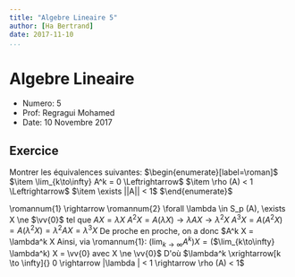 ```yaml
---
title: "Algebre Lineaire 5"
author: [Ha Bertrand]
date: 2017-11-10
...
```


# Algebre Lineaire

* Numero: 5
* Prof: Regragui Mohamed
* Date: 10 Novembre 2017

## Exercice

Montrer les équivalences suivantes:
$\begin{enumerate}[label=\roman]$
  $\item \lim_{k\to\infty} A^k = 0 \Leftrightarrow$
  $\item \rho (A) < 1 \Leftrightarrow$
  $\item \exists ||A|| < 1$
$\end{enumerate}$

\romannum{1} \rightarrow \romannum{2}
\forall \lambda \in S_p (A), \exists X \ne $\vv{0}$ tel que $AX = \lambda X$
$A^2 X = A(\lambda X) \rightarrow \lambda AX \rightarrow \lambda^2 X$
$A^3 X = A(A^2 X) = A(\lambda^2 X) = \lambda^2 AX = \lambda^3 X$
De proche en proche, on a donc $A^k X = \lambda^k X
Ainsi, via \romannum{1}: $($$\lim_{k\to\infty} A^k) X = ($$\lim_{k\to\infty} \lambda^k) X = \vv{0} avec X \ne \vv{0}$
D'où $\lambda^k \xrightarrow[k \to \infty]{} 0 \rightarrow |\lambda | < 1 \rightarrow \rho (A) < 1$


